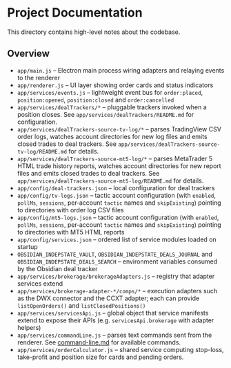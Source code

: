 # Project Documentation

This directory contains high-level notes about the codebase.

## Overview
- `app/main.js` – Electron main process wiring adapters and relaying events to the renderer
- `app/renderer.js` – UI layer showing order cards and status indicators
- `app/services/events.js` – lightweight event bus for `order:placed`, `position:opened`, `position:closed` and `order:cancelled`
- `app/services/dealTrackers/*` – pluggable trackers invoked when a position closes. See `app/services/dealTrackers/README.md` for configuration.
- `app/services/dealTrackers-source-tv-log/*` – parses TradingView CSV order logs, watches account directories for new log files and emits closed trades to deal trackers. See `app/services/dealTrackers-source-tv-log/README.md` for details.
- `app/services/dealTrackers-source-mt5-log/*` – parses MetaTrader 5 HTML trade history reports, watches account directories for new report files and emits closed trades to deal trackers. See `app/services/dealTrackers-source-mt5-log/README.md` for details.
- `app/config/deal-trackers.json` – local configuration for deal trackers
- `app/config/tv-logs.json` – tactic account configuration (with `enabled`, `pollMs`, `sessions`, per‑account `tactic` names and `skipExisting`) pointing to directories with order log CSV files
- `app/config/mt5-logs.json` – tactic account configuration (with `enabled`, `pollMs`, `sessions`, per‑account `tactic` names and `skipExisting`) pointing to directories with MT5 HTML reports
- `app/config/services.json` – ordered list of service modules loaded on startup
- `OBSIDIAN_INDEPSTATE_VAULT`, `OBSIDIAN_INDEPSTATE_DEALS_JOURNAL` and `OBSIDIAN_INDEPSTATE_DEALS_SEARCH` – environment variables consumed by the Obsidian deal tracker
- `app/services/brokerage/brokerageAdapters.js` – registry that adapter services extend
- `app/services/brokerage-adapter-*/comps/*` – execution adapters such as the DWX connector and the CCXT adapter; each can provide `listOpenOrders()` and `listClosedPositions()`
- `app/services/servicesApi.js` – global object that service manifests extend to expose their APIs (e.g. `servicesApi.brokerage` with adapter helpers)
- `app/services/commandLine.js` – parses text commands sent from the renderer. See [command-line.md](command-line.md) for available commands.
- `app/services/orderCalculator.js` – shared service computing stop-loss, take-profit and position size for cards and pending orders.

